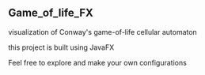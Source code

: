 ## Game_of_life_FX  
  
visualization of Conway's game-of-life cellular automaton  
  
this project is built using JavaFX  
  
Feel free to explore and make your own configurations